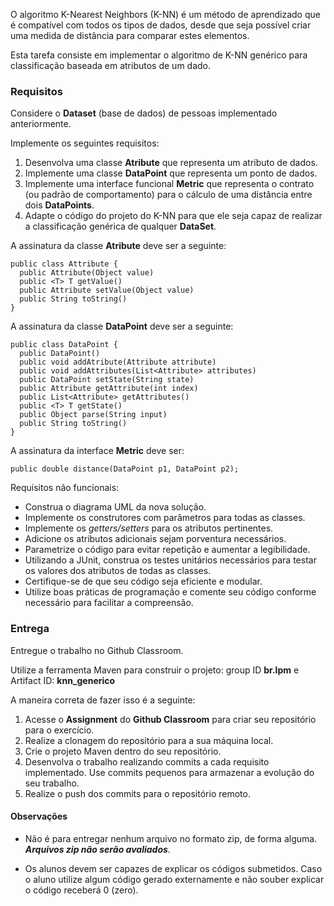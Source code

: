 O algoritmo K-Nearest Neighbors (K-NN) é um método de aprendizado que é compatível com todos os tipos de dados, desde que seja possível criar uma medida de distância para comparar estes elementos.

Esta tarefa consiste em implementar o algoritmo de K-NN genérico para classificação baseada em atributos de um dado.

### Requisitos

Considere o **Dataset** (base de dados) de pessoas implementado anteriormente.

Implemente os seguintes requisitos:

1. Desenvolva uma classe **Atribute** que representa um atributo de dados.
2. Implemente uma classe **DataPoint** que representa um ponto de dados.
3. Implemente uma interface funcional **Metric** que representa o contrato (ou padrão de comportamento) para o cálculo de uma distância entre dois **DataPoints**.
4. Adapte o código do projeto do K-NN para que ele seja capaz de realizar a classificação genérica de qualquer **DataSet**.

A assinatura da classe **Atribute** deve ser a seguinte:

```
public class Attribute {
  public Attribute(Object value)
  public <T> T getValue()
  public Attribute setValue(Object value)
  public String toString() 
}
```

A assinatura da classe **DataPoint** deve ser a seguinte:

```
public class DataPoint {
  public DataPoint()
  public void addAtribute(Attribute attribute) 
  public void addAttributes(List<Attribute> attributes)
  public DataPoint setState(String state) 
  public Attribute getAttribute(int index) 
  public List<Attribute> getAttributes() 
  public <T> T getState()   
  public Object parse(String input) 
  public String toString() 
}
```

A assinatura da interface **Metric** deve ser:

```
public double distance(DataPoint p1, DataPoint p2);
```

Requisitos não funcionais:

- Construa o diagrama UML da nova solução.
- Implemente os construtores com parâmetros para todas as classes.
- Implemente os *getters/setters* para os atributos pertinentes.
- Adicione os atributos adicionais sejam porventura necessários.
- Parametrize o código para evitar repetição e aumentar a legibilidade.
- Utilizando a JUnit, construa os testes unitários necessários para testar os valores dos atributos de todas as classes.
- Certifique-se de que seu código seja eficiente e modular.
- Utilize boas práticas de programação e comente seu código conforme necessário para facilitar a compreensão.

### Entrega

Entregue o trabalho no Github Classroom.

Utilize a ferramenta Maven para construir o projeto: group ID **br.lpm** e Artifact ID: **knn\_generico**

A maneira correta de fazer isso é a seguinte:

1. Acesse o **Assignment** do **Github Classroom** para criar seu repositório para o exercício.
2. Realize a clonagem do repositório para a sua máquina local.
3. Crie o projeto Maven dentro do seu repositório.
4. Desenvolva o trabalho realizando commits a cada requisito implementado. Use commits pequenos para armazenar a evolução do seu trabalho.
5. Realize o push dos commits para o repositório remoto.

#### **Observações**

* Não é para entregar nenhum arquivo no formato zip, de forma alguma. ***Arquivos zip não serão avaliados***.

* Os alunos devem ser capazes de explicar os códigos submetidos. Caso o aluno utilize algum código gerado externamente e não souber explicar o código receberá 0 (zero).